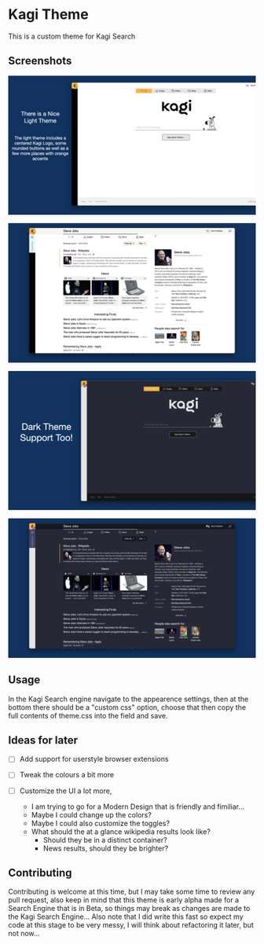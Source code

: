 <style>
img {
	padding: none;
	margin: none;
} 
</style>
# Kagi Theme

This is a custom theme for Kagi Search

## Screenshots

![Show.001](images/Show.001.png)

![Show.002](images/Show.002.png)

![Show.003](images/Show.003.png)

![Show.004](images/Show.004.png)

## Usage

In the Kagi Search engine navigate to the appearence settings, then at the bottom there should be a "custom css" option, choose that then copy the full contents of theme.css into the field and save. 

## Ideas for later

- [ ] Add support for userstyle browser extensions

- [ ] Tweak the colours a bit more

- [ ] Customize the UI a lot more,
  - I am trying to go for a Modern Design that is friendly and fimiliar... 
  - Maybe I could change up the colors? 
  - Maybe I could also customize the toggles?
  - What should the at a glance wikipedia results look like? 
    - Should they be in a distinct container? 
    - News results, should they be brighter? 

## Contributing

Contributing is welcome at this time, but I may take some time to review any pull request, also keep in mind that this theme is early alpha made for a Search Engine that is in Beta, so things may break as changes are made to the Kagi Search Engine... Also note that I did write this fast so expect my code at this stage to be very messy, I will think about refactoring it later, but not now...
